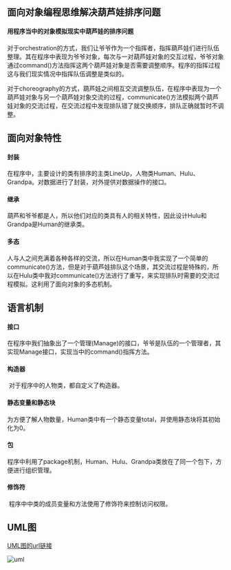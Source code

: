 ##  面向对象编程思维解决葫芦娃排序问题

#### 用程序当中的对象模拟现实中葫芦娃的排序问题

​		对于orchestration的方式，我们让爷爷作为一个指挥者，指挥葫芦娃们进行队伍整理。其在程序中表现为爷爷对象，每次与一对葫芦娃对象的交互过程，爷爷对象通过command()方法指挥这两个葫芦娃对象是否需要调整顺序。程序的指挥过程这与我们现实情况中指挥队伍调整是类似的。

​		对于choreography的方式，葫芦娃之间相互交流调整队伍，在程序中表现为一个葫芦娃对象与另一个葫芦娃对象交流的过程，communicate()方法模拟两个葫芦娃对象的交流过程，在交流过程中发现排队错了就交换顺序，排队正确就暂时不调整。



## 面向对象特性

#### 封装

​		在程序中，主要设计的类有排序的主类LineUp，人物类Human、Hulu、Grandpa。对数据进行了封装，对外提供对数据操作的接口。

#### 继承

​		葫芦和爷爷都是人，所以他们对应的类具有人的相关特性，因此设计Hulu和Grandpa是Human的继承类。

#### 多态

​		人与人之间充满着各种各样的交流，所以在Human类中我实现了一个简单的communicate()方法，但是对于葫芦娃排队这个场景，其交流过程是特殊的，所以在Hulu类中我对communicate()方法进行了重写，来实现排队时需要的交流过程模拟。这利用了面向对象的多态机制。



## 语言机制

#### 接口

​		在程序中我们抽象出了一个管理(Manage)的接口，爷爷是队伍的一个管理者，其实现Manage接口，实现当中的command()指挥方法。

#### 构造器

​		对于程序中的人物类，都自定义了构造器。

#### 静态变量和静态块

​		为方便了解人物数量，Human类中有一个静态变量total，并使用静态块将其初始化为0。

#### 包

​		程序中利用了package机制，Human、Hulu、Grandpa类放在了同一个包下，方便进行组织管理。

#### 修饰符

​		程序中中类的成员变量和方法使用了修饰符来控制访问权限。



## UML图

[UML图的url链接](http://www.plantuml.com/plantuml/png/TO_DJiGW58Ntzocwr13w2Ctir4HTcFW09nGxpC0jAQ0BPjvTob2ZITsTdvClznv2n1AJi-IXpfXqTmo-vrFgJ_X49cKHGlUO73XJBkDer5N4ESAIP3XDefPtzoGc7LzBiaerEvVOACJLNdymDcMIQhRpGd81dqcQaSIQDy3JsCHRQIlf29xqvi8N_F_yXu8SFJA9fhPfCNLcEEhb0qftBs1CEl-jDywpOVtkI-bWk3RhXPsKbw4-Ims_a_JzPRYnVqL3_Pnks5tVjdJGF2Pdlm40)

![uml](E:\大学学习\大四上\java\hw3\uml.png)

